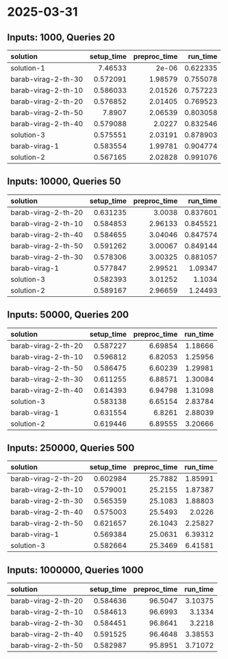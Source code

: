 # 2025-03-31

## Inputs: 1000, Queries 20

| solution            |   setup_time |   preproc_time |   run_time |
|:--------------------|-------------:|---------------:|-----------:|
| solution-1          |     7.46533  |        2e-06   |   0.622335 |
| barab-virag-2-th-30 |     0.572091 |        1.98579 |   0.755078 |
| barab-virag-2-th-10 |     0.586033 |        2.01526 |   0.757223 |
| barab-virag-2-th-20 |     0.576852 |        2.01405 |   0.769523 |
| barab-virag-2-th-50 |     7.8907   |        2.06539 |   0.803058 |
| barab-virag-2-th-40 |     0.579088 |        2.0227  |   0.832546 |
| solution-3          |     0.575551 |        2.03191 |   0.878903 |
| barab-virag-1       |     0.583554 |        1.99781 |   0.904774 |
| solution-2          |     0.567165 |        2.02828 |   0.991076 |

## Inputs: 10000, Queries 50

| solution            |   setup_time |   preproc_time |   run_time |
|:--------------------|-------------:|---------------:|-----------:|
| barab-virag-2-th-20 |     0.631235 |        3.0038  |   0.837601 |
| barab-virag-2-th-10 |     0.584853 |        2.96133 |   0.845521 |
| barab-virag-2-th-40 |     0.584655 |        3.04046 |   0.847574 |
| barab-virag-2-th-50 |     0.591262 |        3.00067 |   0.849144 |
| barab-virag-2-th-30 |     0.578306 |        3.00325 |   0.881057 |
| barab-virag-1       |     0.577847 |        2.99521 |   1.09347  |
| solution-3          |     0.582393 |        3.01252 |   1.1034   |
| solution-2          |     0.589167 |        2.96659 |   1.24493  |

## Inputs: 50000, Queries 200

| solution            |   setup_time |   preproc_time |   run_time |
|:--------------------|-------------:|---------------:|-----------:|
| barab-virag-2-th-20 |     0.587227 |        6.69854 |    1.18666 |
| barab-virag-2-th-10 |     0.596812 |        6.82053 |    1.25956 |
| barab-virag-2-th-50 |     0.586475 |        6.60239 |    1.29981 |
| barab-virag-2-th-30 |     0.611255 |        6.88571 |    1.30084 |
| barab-virag-2-th-40 |     0.614393 |        6.94798 |    1.31098 |
| solution-3          |     0.583138 |        6.65154 |    2.83784 |
| barab-virag-1       |     0.631554 |        6.8261  |    2.88039 |
| solution-2          |     0.619446 |        6.89555 |    3.20666 |

## Inputs: 250000, Queries 500

| solution            |   setup_time |   preproc_time |   run_time |
|:--------------------|-------------:|---------------:|-----------:|
| barab-virag-2-th-20 |     0.602984 |        25.7882 |    1.85991 |
| barab-virag-2-th-10 |     0.579001 |        25.2155 |    1.87387 |
| barab-virag-2-th-30 |     0.565359 |        25.1083 |    1.88803 |
| barab-virag-2-th-40 |     0.575003 |        25.5493 |    2.0226  |
| barab-virag-2-th-50 |     0.621657 |        26.1043 |    2.25827 |
| barab-virag-1       |     0.569384 |        25.0631 |    6.39312 |
| solution-3          |     0.582664 |        25.3469 |    6.41581 |

## Inputs: 1000000, Queries 1000

| solution            |   setup_time |   preproc_time |   run_time |
|:--------------------|-------------:|---------------:|-----------:|
| barab-virag-2-th-20 |     0.584636 |        96.5047 |    3.10375 |
| barab-virag-2-th-10 |     0.584613 |        96.6993 |    3.1334  |
| barab-virag-2-th-30 |     0.584451 |        96.8641 |    3.2218  |
| barab-virag-2-th-40 |     0.591525 |        96.4648 |    3.38553 |
| barab-virag-2-th-50 |     0.582987 |        95.8951 |    3.71072 |